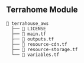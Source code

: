 ## Terrahome Module

```
🌳 terrahouse_aws
  ├── 📜 LICENSE
  ├── 📜 main.tf
  ├── 📜 outputs.tf
  ├── 📜 resource-cdn.tf
  ├── 📜 resource-storage.tf
  └── 📜 variables.tf
```